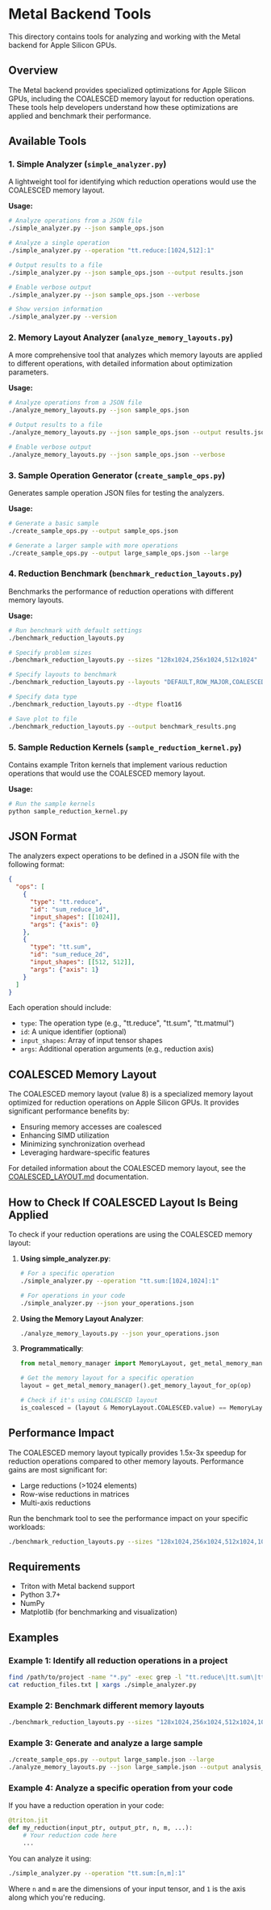 # Metal Backend Tools

This directory contains tools for analyzing and working with the Metal backend for Apple Silicon GPUs.

## Overview

The Metal backend provides specialized optimizations for Apple Silicon GPUs, including the COALESCED memory layout for reduction operations. These tools help developers understand how these optimizations are applied and benchmark their performance.

## Available Tools

### 1. Simple Analyzer (`simple_analyzer.py`)

A lightweight tool for identifying which reduction operations would use the COALESCED memory layout.

**Usage:**
```bash
# Analyze operations from a JSON file
./simple_analyzer.py --json sample_ops.json

# Analyze a single operation
./simple_analyzer.py --operation "tt.reduce:[1024,512]:1"

# Output results to a file
./simple_analyzer.py --json sample_ops.json --output results.json

# Enable verbose output
./simple_analyzer.py --json sample_ops.json --verbose

# Show version information
./simple_analyzer.py --version
```

### 2. Memory Layout Analyzer (`analyze_memory_layouts.py`)

A more comprehensive tool that analyzes which memory layouts are applied to different operations, with detailed information about optimization parameters.

**Usage:**
```bash
# Analyze operations from a JSON file
./analyze_memory_layouts.py --json sample_ops.json

# Output results to a file
./analyze_memory_layouts.py --json sample_ops.json --output results.json

# Enable verbose output
./analyze_memory_layouts.py --json sample_ops.json --verbose
```

### 3. Sample Operation Generator (`create_sample_ops.py`)

Generates sample operation JSON files for testing the analyzers.

**Usage:**
```bash
# Generate a basic sample
./create_sample_ops.py --output sample_ops.json

# Generate a larger sample with more operations
./create_sample_ops.py --output large_sample_ops.json --large
```

### 4. Reduction Benchmark (`benchmark_reduction_layouts.py`)

Benchmarks the performance of reduction operations with different memory layouts.

**Usage:**
```bash
# Run benchmark with default settings
./benchmark_reduction_layouts.py

# Specify problem sizes
./benchmark_reduction_layouts.py --sizes "128x1024,256x1024,512x1024"

# Specify layouts to benchmark
./benchmark_reduction_layouts.py --layouts "DEFAULT,ROW_MAJOR,COALESCED"

# Specify data type
./benchmark_reduction_layouts.py --dtype float16

# Save plot to file
./benchmark_reduction_layouts.py --output benchmark_results.png
```

### 5. Sample Reduction Kernels (`sample_reduction_kernel.py`)

Contains example Triton kernels that implement various reduction operations that would use the COALESCED memory layout.

**Usage:**
```bash
# Run the sample kernels
python sample_reduction_kernel.py
```

## JSON Format

The analyzers expect operations to be defined in a JSON file with the following format:

```json
{
  "ops": [
    {
      "type": "tt.reduce",
      "id": "sum_reduce_1d",
      "input_shapes": [[1024]],
      "args": {"axis": 0}
    },
    {
      "type": "tt.sum",
      "id": "sum_reduce_2d",
      "input_shapes": [[512, 512]],
      "args": {"axis": 1}
    }
  ]
}
```

Each operation should include:
- `type`: The operation type (e.g., "tt.reduce", "tt.sum", "tt.matmul")
- `id`: A unique identifier (optional)
- `input_shapes`: Array of input tensor shapes
- `args`: Additional operation arguments (e.g., reduction axis)

## COALESCED Memory Layout

The COALESCED memory layout (value 8) is a specialized memory layout optimized for reduction operations on Apple Silicon GPUs. It provides significant performance benefits by:

- Ensuring memory accesses are coalesced
- Enhancing SIMD utilization
- Minimizing synchronization overhead
- Leveraging hardware-specific features

For detailed information about the COALESCED memory layout, see the [COALESCED_LAYOUT.md](../docs/COALESCED_LAYOUT.md) documentation.

## How to Check If COALESCED Layout Is Being Applied

To check if your reduction operations are using the COALESCED memory layout:

1. **Using simple_analyzer.py**:
   ```bash
   # For a specific operation
   ./simple_analyzer.py --operation "tt.sum:[1024,1024]:1"
   
   # For operations in your code
   ./simple_analyzer.py --json your_operations.json
   ```

2. **Using the Memory Layout Analyzer**:
   ```bash
   ./analyze_memory_layouts.py --json your_operations.json
   ```

3. **Programmatically**:
   ```python
   from metal_memory_manager import MemoryLayout, get_metal_memory_manager
   
   # Get the memory layout for a specific operation
   layout = get_metal_memory_manager().get_memory_layout_for_op(op)
   
   # Check if it's using COALESCED layout
   is_coalesced = (layout & MemoryLayout.COALESCED.value) == MemoryLayout.COALESCED.value
   ```

## Performance Impact

The COALESCED memory layout typically provides 1.5x-3x speedup for reduction operations compared to other memory layouts. Performance gains are most significant for:

- Large reductions (>1024 elements)
- Row-wise reductions in matrices
- Multi-axis reductions

Run the benchmark tool to see the performance impact on your specific workloads:

```bash
./benchmark_reduction_layouts.py --sizes "128x1024,256x1024,512x1024,1024x1024"
```

## Requirements

- Triton with Metal backend support
- Python 3.7+
- NumPy
- Matplotlib (for benchmarking and visualization)

## Examples

### Example 1: Identify all reduction operations in a project

```bash
find /path/to/project -name "*.py" -exec grep -l "tt.reduce\|tt.sum\|tt.mean" {} \; > reduction_files.txt
cat reduction_files.txt | xargs ./simple_analyzer.py
```

### Example 2: Benchmark different memory layouts

```bash
./benchmark_reduction_layouts.py --sizes "128x1024,256x1024,512x1024,1024x1024" --output benchmark_results.png
```

### Example 3: Generate and analyze a large sample

```bash
./create_sample_ops.py --output large_sample.json --large
./analyze_memory_layouts.py --json large_sample.json --output analysis_results.json
```

### Example 4: Analyze a specific operation from your code

If you have a reduction operation in your code:

```python
@triton.jit
def my_reduction(input_ptr, output_ptr, n, m, ...):
    # Your reduction code here
    ...
```

You can analyze it using:

```bash
./simple_analyzer.py --operation "tt.sum:[n,m]:1"
```

Where `n` and `m` are the dimensions of your input tensor, and `1` is the axis along which you're reducing. 